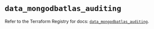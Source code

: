 # `data_mongodbatlas_auditing`

Refer to the Terraform Registry for docs: [`data_mongodbatlas_auditing`](https://registry.terraform.io/providers/mongodb/mongodbatlas/1.16.2/docs/data-sources/auditing).
